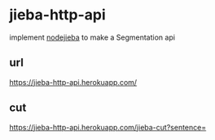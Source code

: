 # jieba-http-api

implement [nodejieba](https://github.com/yanyiwu/nodejieba) to make a Segmentation api

## url
https://jieba-http-api.herokuapp.com/

## cut
https://jieba-http-api.herokuapp.com/jieba-cut?sentence=

